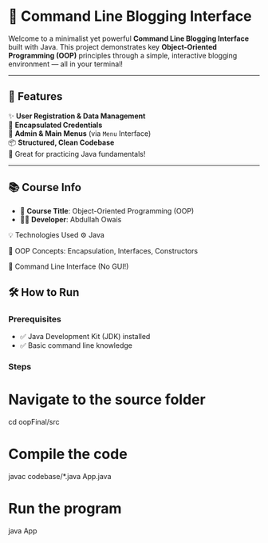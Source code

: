# 📝 Command Line Blogging Interface

Welcome to a minimalist yet powerful **Command Line Blogging Interface** built with Java. This project demonstrates key **Object-Oriented Programming (OOP)** principles through a simple, interactive blogging environment — all in your terminal!

---

## 🚀 Features

✨ **User Registration & Data Management**  
🔐 **Encapsulated Credentials**  
🧭 **Admin & Main Menus** (via `Menu` Interface)  
📦 **Structured, Clean Codebase**  
🧪 Great for practicing Java fundamentals!

---

## 📚 Course Info

- 📘 **Course Title**: Object-Oriented Programming (OOP)  
- 👨‍💻 **Developer**: Abdullah Owais


 💡 Technologies Used
⚙️ Java 

🧪 OOP Concepts: Encapsulation, Interfaces, Constructors

🧼 Command Line Interface (No GUI!)

## 🛠 How to Run

### Prerequisites

- ✅ Java Development Kit (JDK) installed
- ✅ Basic command line knowledge

### Steps

# Navigate to the source folder
cd oopFinal/src

# Compile the code
javac codebase/*.java App.java

# Run the program
java App

